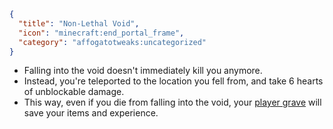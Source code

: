 ```json
{
  "title": "Non-Lethal Void",
  "icon": "minecraft:end_portal_frame",
  "category": "affogatotweaks:uncategorized"
}
```

- Falling into the void doesn't immediately kill you anymore.
- Instead, you're teleported to the location you fell from, and take 6 hearts of unblockable damage.
- This way, even if you die from falling into the void, your [player grave](^affogatotweaks:uncategorized/player_graves) will save your items and experience.